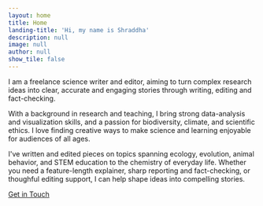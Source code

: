 ```yaml
---
layout: home
title: Home
landing-title: 'Hi, my name is Shraddha'
description: null
image: null
author: null
show_tile: false
---
```


I am a freelance science writer and editor, aiming to turn complex research ideas into clear, accurate and engaging stories through writing, editing and fact-checking. 

With a background in research and teaching, I bring strong data-analysis and visualization skills, and a passion for biodiversity, climate, and scientific ethics. I love finding creative ways to make science and learning enjoyable for audiences of all ages.

I've written and edited pieces on topics spanning ecology, evolution, animal behavior, and STEM education to the chemistry of everyday life. Whether you need a feature-length explainer, sharp reporting and fact-checking, or thoughful editing support, I can help shape ideas into compelling stories.

<a href="#contact" class="button next scrolly">Get in Touch</a>